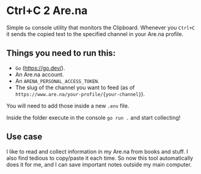 # Ctrl+C 2 Are.na

Simple `Go` console utility that monitors the Clipboard. Whenever you `Ctrl+C` it sends the copied text to the specified channel in your Are.na profile.

## Things you need to run this:

- `Go` (https://go.dev/).
- An Are.na account.
- An `ARENA_PERSONAL_ACCESS_TOKEN`.
- The slug of the channel you want to feed (as of `https://www.are.na/your-profile/{your-channel}`).

You will need to add those inside a new `.env` file.

Inside the folder execute in the console `go run .` and start collecting!

## Use case

I like to read and collect information in my Are.na from books and stuff. I also find tedious to copy/paste it each time. So now this tool automatically does it for me, and I can save important notes outside my main computer.